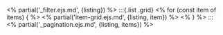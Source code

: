 <% partial('\_filter.ejs.md', {listing}) %>
:::{.list .grid}
<% for (const item of items) { %>
<% partial('item-grid.ejs.md', {listing, item}) %>
<% } %>
:::
<% partial('\_pagination.ejs.md', {listing, items}) %>

